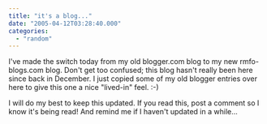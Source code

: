 ```yaml
---
title: "it's a blog..."
date: "2005-04-12T03:28:40.000"
categories: 
  - "random"
---
```


I've made the switch today from my old blogger.com blog to my new rmfo-blogs.com blog. Don't get too confused; this blog hasn't really been here since back in December. I just copied some of my old blogger entries over here to give this one a nice "lived-in" feel. :-)

I will do my best to keep this updated. If you read this, post a comment so I know it's being read! And remind me if I haven't updated in a while...
